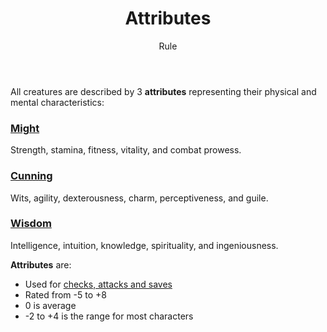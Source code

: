 <header>

# Attributes

<p class="subheading">Rule</p>

</header>

All creatures are described by 3 **attributes** representing their physical and mental characteristics:

<section class="small summaries">

<section class="summary">

### [Might](pages/characters/attributes/might.md)

Strength, stamina, fitness, vitality, and combat prowess.

</section>

<section class="summary">

### [Cunning](pages/characters/attributes/cunning.md)

Wits, agility, dexterousness, charm, perceptiveness, and guile.

</section>

<section class="summary">

### [Wisdom](pages/characters/attributes/wisdom.md)

Intelligence, intuition, knowledge, spirituality, and ingeniousness.

</section>
</section>

**Attributes** are:

 * Used for [checks, attacks and saves](pages/rules/rolling.md)
 * Rated from -5 to +8
 * 0 is average
 * -2 to +4 is the range for most characters
